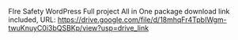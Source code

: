 FIre Safety WordPress Full project All in One package download link included, URL: https://drive.google.com/file/d/18mhqFr4TpbIWgm-twuKnuyC0i3bQSBKp/view?usp=drive_link
